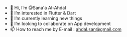 - 👋 Hi, I’m @Sana'a Al-Ahdal
- 👀 I’m interested in Flutter & Dart
- 🌱 I’m currently learning new things
- 💞️ I’m looking to collaborate on App development 
- 📫 How to reach me by E-mail : ahdal.san@gmail.com 

<!---
sunaarun/sunaarun is a ✨ special ✨ repository because its `README.md` (this file) appears on your GitHub profile.
You can click the Preview link to take a look at your changes.
--->
